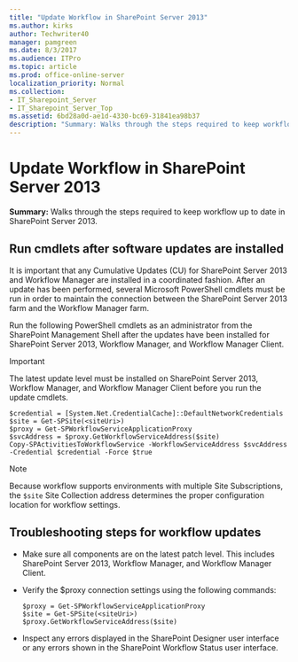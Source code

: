 ```yaml
---
title: "Update Workflow in SharePoint Server 2013"
ms.author: kirks
author: Techwriter40
manager: pamgreen
ms.date: 8/3/2017
ms.audience: ITPro
ms.topic: article
ms.prod: office-online-server
localization_priority: Normal
ms.collection:
- IT_Sharepoint_Server
- IT_Sharepoint_Server_Top
ms.assetid: 6bd28a0d-ae1d-4330-bc69-31841ea98b37
description: "Summary: Walks through the steps required to keep workflow up to date in SharePoint Server 2013."
---
```


# Update Workflow in SharePoint Server 2013

 **Summary:** Walks through the steps required to keep workflow up to date in SharePoint Server 2013. 
  
## Run cmdlets after software updates are installed

It is important that any Cumulative Updates (CU) for SharePoint Server 2013 and Workflow Manager are installed in a coordinated fashion. After an update has been performed, several Microsoft PowerShell cmdlets must be run in order to maintain the connection between the SharePoint Server 2013 farm and the Workflow Manager farm.
  
Run the following PowerShell cmdlets as an administrator from the SharePoint Management Shell after the updates have been installed for SharePoint Server 2013, Workflow Manager, and Workflow Manager Client.
  
> [!IMPORTANT]
> The latest update level must be installed on SharePoint Server 2013, Workflow Manager, and Workflow Manager Client before you run the update cmdlets. 
  
```
$credential = [System.Net.CredentialCache]::DefaultNetworkCredentials
$site = Get-SPSite(<siteUri>)
$proxy = Get-SPWorkflowServiceApplicationProxy
$svcAddress = $proxy.GetWorkflowServiceAddress($site)
Copy-SPActivitiesToWorkflowService -WorkflowServiceAddress $svcAddress -Credential $credential -Force $true

```

> [!NOTE]
> Because workflow supports environments with multiple Site Subscriptions, the  `$site` Site Collection address determines the proper configuration location for workflow settings. 
  
## Troubleshooting steps for workflow updates

- Make sure all components are on the latest patch level. This includes SharePoint Server 2013, Workflow Manager, and Workflow Manager Client.
    
- Verify the $proxy connection settings using the following commands:
    
  ```
  $proxy = Get-SPWorkflowServiceApplicationProxy
  $site = Get-SPSite(<siteUri>)
  $proxy.GetWorkflowServiceAddress($site)
  ```

- Inspect any errors displayed in the SharePoint Designer user interface or any errors shown in the SharePoint Workflow Status user interface.
    

